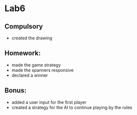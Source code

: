 # Lab6
## Compulsory
- created the drawing

## Homework:
- made the game strategy
- made the spanners responsive
- declared a winner

## Bonus:
- added a user input for the first player
- created a strategy for the AI to continue playing by the rules